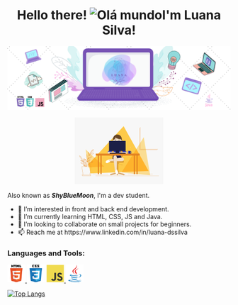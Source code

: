 
<h1 style="text-align:center"> Hello there! <img src="http://static.skaip.org/img/emoticons/180x180/f6fcff/vulcansalute.gif" alt="Olá mundo" width="30px">I'm Luana Silva!</h1>


<p align="center">
<img src="https://raw.githubusercontent.com/ShyBlueMoon/ShyBlueMoon/main/BANNER%20Principal%20Github.png" alt="Banner com meu logotipo." width="1200"/></p>


<p align="center">
  <a href="https://dribbble.com/daniserpa/" target="_blank"> <img src="https://raw.githubusercontent.com/ShyBlueMoon/ShyBlueMoon/main/hi_girl.gif" alt="Image by Daniela Serpa" width="200"/></a>



<p> Also known as <b><em>ShyBlueMoon</em></b>, I'm a dev student.</p>

<p>
<ul>
  <li> 👀 I’m interested in front and back end development.</li>
  <li> 🌱 I’m currently learning HTML, CSS, JS and Java.</li>
  <li>💞️ I’m looking to collaborate on small projects for beginners.</li>
  <li>📫 Reach me at https://www.linkedin.com/in/luana-dssilva </li>
</ul>
</p>


<h3><b>Languages and Tools:</b></h3>
<p align="left">
  <a href="https://www.w3.org/html/" target="_blank"> <img src="https://raw.githubusercontent.com/devicons/devicon/master/icons/html5/html5-original-wordmark.svg" alt="html5" width="40" height="40"/> </a>
  <a href="https://www.w3schools.com/css/" target="_blank"> <img src="https://raw.githubusercontent.com/devicons/devicon/master/icons/css3/css3-original-wordmark.svg" alt="css3" width="40" height="40"/></a>
  <a href="https://developer.mozilla.org/en-US/docs/Web/JavaScript" target="_blank"> <img src="https://raw.githubusercontent.com/devicons/devicon/master/icons/javascript/javascript-original.svg" alt="javascript" width="40" height="40"/> </a>
  <a href="https://www.java.com" target="_blank" rel="noreferrer"> <img src="https://raw.githubusercontent.com/devicons/devicon/master/icons/java/java-original.svg" alt="java" width="40" height="40"/> </a> </p>
  


[![Top Langs](https://github-readme-stats.vercel.app/api/top-langs/?username=shybluemoon&layout=compact&theme=buefy)](https://github.com/anuraghazra/github-readme-stats)


<!---
ShyBlueMoon/ShyBlueMoon is a ✨ special ✨ repository because its `README.md` (this file) appears on your GitHub profile.
You can click the Preview link to take a look at your changes.
--->

